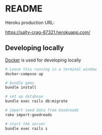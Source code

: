 # README

Heroku production URL:

https://salty-crag-87321.herokuapp.com/

## Developing locally

[Docker](https://docs.docker.com/compose/install/#prerequisites) is used for developing locally

```bash
# Leave this running in a terminal window
docker-compose up

# bundle gems
bundle install

# set up database
bundle exec rails db:migrate

# import seed data from Goodreads
rake import:goodreads

# start the server
bundle exec rails s
```
